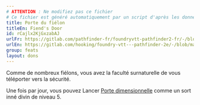 ```yaml
---
# ATTENTION : Ne modifiez pas ce fichier
# Ce fichier est généré automatiquement par un script d'après les données du module Foundry VTT officiel et de sa traduction
title: Porte du fiélon
titleEn: Fiend's Door
id: rCajlx2KjGxzabAJ
urlFr: https://gitlab.com/pathfinder-fr/foundryvtt-pathfinder2-fr/-/blob/master/data/feats/rCajlx2KjGxzabAJ.htm
urlEn: https://gitlab.com/hooking/foundry-vtt---pathfinder-2e/-/blob/master/packs/data/feats.db/fiend-s-door.json
group: feats
layout: dons
---
```

Comme de nombreux fiélons, vous avez la faculté surnaturelle de vous téléporter vers la sécurité.

Une fois par jour, vous pouvez Lancer [Porte dimensionnelle](../spells/porte-dimensionnelle.md) comme un sort inné divin de niveau 5.


